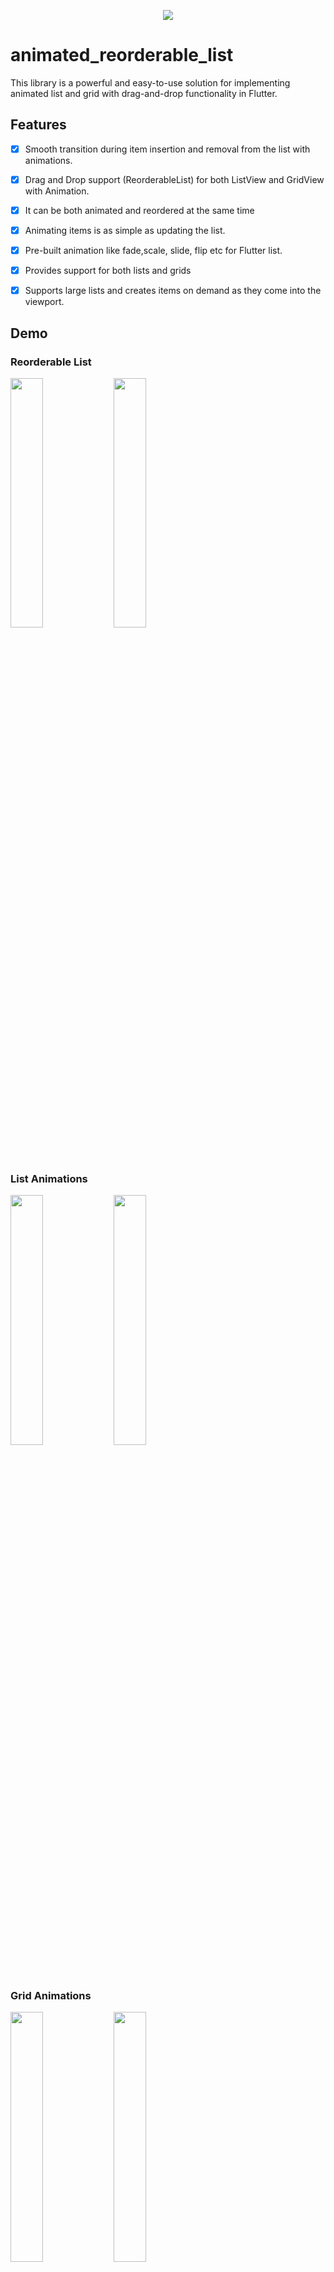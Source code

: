 <p align="center"> <a href="https://canopas.com/contact"><img src="https://github.com/user-attachments/assets/35d53858-0b59-49dd-84ee-8ca4fb6817a9"></a></p>

# animated_reorderable_list

This library is a powerful and easy-to-use solution for implementing animated list and grid with drag-and-drop functionality in Flutter.

## Features

- [x] Smooth transition during item insertion and removal from the list with animations.
- [x] Drag and Drop support (ReorderableList) for both ListView and GridView with Animation.
- [x] It can be both animated and reordered at the same time
- [x] Animating items is as simple as updating the list.
- [x] Pre-built animation like fade,scale, slide, flip etc for Flutter list.
- [x] Provides support for both lists and grids
- [x] Supports large lists  and creates items on demand as they come into the viewport.


## Demo

### Reorderable List

<img src="https://github.com/canopas/animated_reorderable_list/raw/main/gif/reorderable-grid.gif" width="32%"> <img src="https://github.com/canopas/animated_reorderable_list/raw/main/gif/reorderable-list.gif" width="32%"> 

### List Animations

<img src="https://github.com/canopas/animated_reorderable_list/raw/main/gif/demo.gif" width="32%"> <img src="https://github.com/canopas/animated_reorderable_list/raw/main/gif/demo1.gif" width="32%"> 

### Grid Animations

<img src="https://github.com/canopas/animated_reorderable_list/raw/main/gif/demo2.gif" width="32%"> <img src="https://github.com/canopas/animated_reorderable_list/raw/main/gif/demo3.gif" width="32%">


## How to use it?

In the pubspec.yaml, add the dependency:

```
dependencies:
  animated_reorderable_list: <latest_version>
```


Import the file:

```
import 'package:animated_reorderable_list/animated_reorderable_list.dart';
```
[Sample](https://github.com/canopas/animated_reorderable_list/tree/main/example) app demonstrates
how simple the usage of the library actually is.

## Basic usage

### AnimatedReorderableGridView
A `AnimatedGridView` with built-in support for drag and drop functionality.
```dart
AnimatedReorderableGridView(
   items: list, 
   scrollDirection: Axis.vertical,
   itemBuilder: (BuildContext context, int index) {
      return ItemCard(
      key: Key(list[index].name),
      index: list[index].index);
      },
   sliverGridDelegate:
      const SliverGridDelegateWithFixedCrossAxisCount(
      crossAxisCount: 4),
   enterTransition: [FadeIn(), ScaleIn()],
   exitTransition:  [SlideIn()],
   insertDuration: const Duration(milliseconds: 300),
   removeDuration: const Duration(milliseconds: 300),
   onReorder: (int oldIndex, int newIndex) {
      setState(() {
        final User user = list.removeAt(oldIndex);
          list.insert(newIndex, user);
        });
      },

  )

```

### AnimatedReorderableListView
A `AnimatedListView` with built-in support for drag-and-drop functionality.

```dart
 AnimatedReorderableListView(
    items: list,
    itemBuilder: (BuildContext context, int index) {
        return ItemTile(
        key: Key(list[index].name),
        index: list[index].index);
        },
    enterTransition: [FlipInX(), ScaleIn()],,
    exitTransition: [SlideInLeft()]
    insertDuration: const Duration(milliseconds: 300),
    removeDuration: const Duration(milliseconds: 300),
    onReorder: (int oldIndex, int newIndex) {
      setState(() {
        final User user = list.removeAt(oldIndex);
         list.insert(newIndex, user);
         for (int i = 0; i < list.length; i++) {
            list[i] = list[i].copyWith(index: list[i].index);
         }
       });
      },
  isSameItem: (a, b) => a.index == b.index
  )

```
- The `isSameItem` callback determines if two items are the same. It should return true if the two compared items are identical.


### AnimatedListView
 A `AnimatedListView` that animates insertion and removal of the item.

```dart
AnimatedListView(
    items: list,
    itemBuilder: (BuildContext context, int index) {
       return ItemTile(
       key: Key(list[index].name),
       index: list[index].index);
       },
    enterTransition: [FadeIn(), ScaleIn()],
    exitTransition:  [SlideIn()],
    insertDuration: const Duration(milliseconds: 300),
    removeDuration: const Duration(milliseconds: 300),
  ),

```

### AnimatedGridView
A `AnimatedGridView` that animates insertion and removal of the item.

```dart
AnimatedGridView(
   items: list,
   scrollDirection: Axis.vertical,
   itemBuilder: (BuildContext context, int index) {
      return ItemCard(
      key: Key(list[index].name),
      index: list[index].index);
      },
   sliverGridDelegate:
      const SliverGridDelegateWithFixedCrossAxisCount(
              crossAxisCount: 4),
   enterTransition: [FadeIn(), ScaleIn()],
   exitTransition:  [SlideIn()],
   insertDuration: const Duration(milliseconds: 300),
   removeDuration: const Duration(milliseconds: 300),
 )
```

Duration for animation
----------------------------------------
```dart
//optional
   insertDuration: const Duration(milliseconds: 300),
   removeDuration: const Duration(milliseconds: 300),
```
The duration for item insertion and removal animation. If not specified, the default duration is `Duration(milliseconds: 300)`. 

Enter and exit Animation
----------------------------------------

To apply animation, while inserting or removing item, specify a list of animation:

``` dart
//optional
    enterTransition: [FadeIn(), ScaleIn()],
    exitTransition:  [SlideIn()],
```
If not specified, then default `FadeIn()` animation will be applied.

Delay, duration, curve
----------------------------------------

Animation have optional `delay`, `duration`, `begin`, `end` and `curve` parameters. Animations run
in parallel, but you can use a `delay` to run them sequentially:

``` dart
//optional
 enterTransition: [
     FadeIn(
        duration: const Duration(milliseconds: 300),
        delay: const Duration(milliseconds: 100)),
     ScaleIn(
        duration: const Duration(milliseconds: 500),
        curve: Curves.bounceInOut)
    ],
```

If a specific duration is provided for the animation, it will run for that specified duration.
However, if `insertDuration` or `removeDuration` are specified, it will override specific item duration. 

Custom AnimationBuilder
----------------------------------------
``` dart
//optional
insertItemBuilder: (Widget child, Animation<double> animation){
      return ScaleTransition(
         scale: animation,
         child: child,
     );
  }
                                    
removeItemBuilder: (Widget child, Animation<double> animation){
       return ScaleTransition(
          scale: animation,
          child: child,
      );
    }
```
You can use custom `insertItemBuilder` or `removeItemBuilder` if you wish to implement your own customized animations instead of relying on the built-in animations provided by the library. 
In these custom builder functions, the child parameter represents the widget returned by the `itemBuilder` callback, and the `animation` parameter provides the animation control.

If a custom `insertItemBuilder` is provided, it will override the `enterTransition`. Similarly, if `removeItemBuilder` is provided, then it will override `exitTransition`.


## Bugs and Feedback

We welcome and appreciate any suggestions you may have for improvement.
For bugs, questions and discussions please use
the [Github Issues](https://github.com/canopas/animated_reorderable_list/issues).

<a href="https://canopas.com/contact"><img src="https://github.com/user-attachments/assets/b2688b52-5ef8-4e93-ad4d-1ea97e1bf8c6" width=300></a>

## Acknowledgments
This library builds upon the foundation laid by the incredible work of the Flutter team. 
The core logic for animated list and drag-and-drop functionality are derived from Flutter's native widgets, specifically `AnimatedList` and `ReorderableListView`.

## Credits

**animated_reorderable_list** is owned and maintained by the [Canopas team](https://canopas.com/).
You can follow them on Twitter at [@canopas_eng](https://x.com/canopas_eng) for
project updates and releases.

Inspired by [recyclerview-animators](https://github.com/wasabeef/recyclerview-animators) in Android.



